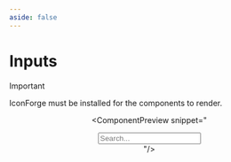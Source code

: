 ```yaml
---
aside: false
---
```

# Inputs
> [!IMPORTANT]
> IconForge must be installed for the components to render.
<div align="center">

<ComponentPreview snippet="
<div class='is-w-quarter'>
    <label class='is-flex is-items-center is-bg-cloud-2 is-rounded-sm is-px-[0.75rem] is-py-[0.45rem] is-gap-[0.5rem]'>
        <i class='if-search is-size-md is-color-cloud-10'></i>
        <input placeholder='Search...' class='is-bg-transparent is-border-none is-outline-none is-size-sm is-flex-grow-1'/>
    </label>
</div>
"/>

</div>